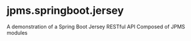 # jpms.springboot.jersey
A demonstration of a Spring Boot Jersey RESTful API Composed of JPMS modules
